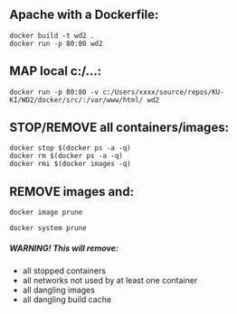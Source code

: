 ## Apache with a Dockerfile:

    docker build -t wd2 .
    docker run -p 80:80 wd2

## MAP local c:/...:

    docker run -p 80:80 -v c:/Users/xxxx/source/repos/KU-KI/WD2/docker/src/:/var/www/html/ wd2

## STOP/REMOVE all containers/images:

    docker stop $(docker ps -a -q)
    docker rm $(docker ps -a -q)
    docker rmi $(docker images -q)

## REMOVE <none> images and:

    docker image prune

    docker system prune
##### WARNING! This will remove:
* all stopped containers
* all networks not used by at least one container
* all dangling images
* all dangling build cache



